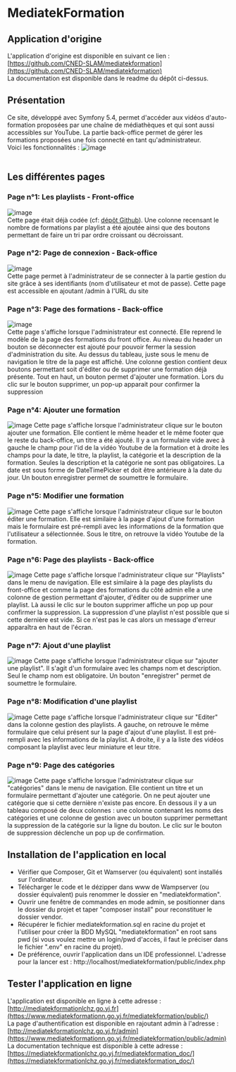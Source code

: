 # MediatekFormation
## Application d'origine
L'application d'origine est disponible en suivant ce lien : [https://github.com/CNED-SLAM/mediatekformation](https://github.com/CNED-SLAM/mediatekformation) <br>
La documentation est disponible dans le readme du dépôt ci-dessus.
<br>
## Présentation
Ce site, développé avec Symfony 5.4, permet d'accéder aux vidéos d'auto-formation proposées par une chaîne de médiathèques et qui sont aussi accessibles sur YouTube. La partie back-office permet de gérer les formations proposées une fois connecté en tant qu'administrateur.
<br>Voici les fonctionnalités :
![image]((https://github.com/Theo-L11/mediatekformation/assets/145274256/40160700-3e2d-4297-9cc1-bdc94141d059)
)<br>
<br>
## Les différentes pages
### Page n°1: Les playlists - Front-office
![image]((https://github.com/Theo-L11/mediatekformation/assets/145274256/c4e8108f-7149-4129-be9d-8b675d415e88)
)<br>
Cette page était déjà codée (cf: <a href="https://github.com/CNED-SLAM/mediatekformation">dépôt Github<a/>). Une colonne recensant le nombre de formations par playlist a été ajoutée ainsi que des boutons permettant de faire un tri par ordre croissant ou décroissant.<br>
### Page n°2: Page de connexion - Back-office
![image]((https://github.com/Theo-L11/mediatekformation/assets/145274256/f4993ad7-22a6-4f1b-a02f-b70b1d891974)
)<br>
Cette page permet à l'administrateur de se connecter à la partie gestion du site grâce à ses identifiants (nom d'utilisateur et mot de passe). Cette page est accessible en ajoutant /admin à l'URL du site<br>
### Page n°3: Page des formations - Back-office
![image]((https://github.com/Theo-L11/mediatekformation/assets/145274256/cfc73cd3-7664-4946-98e2-c89752a24500)
)<br>
Cette page s'affiche lorsque l'administrateur est connecté. Elle reprend le modèle de la page des formations du front office. Au niveau du header un bouton se déconnecter est ajouté pour pouvoir fermer la session
d'administration du site. Au dessus du tableau, juste sous le menu de navigation le titre de la page est affiché. Une colonne gestion contient deux boutons permettant soit d'éditer ou de supprimer une formation déjà présente. Tout en haut, un bouton permet d'ajouter une formation. Lors du clic sur le bouton supprimer, un pop-up apparait pour confirmer la suppression
### Page n°4: Ajouter une formation
![image]((https://github.com/Theo-L11/mediatekformation/assets/145274256/efc1afe7-c665-4e64-b154-5b2574a69743)
)
Cette page s'affiche lorsque l'administrateur clique sur le bouton ajouter une formation. Elle contient le même header et le même footer que le reste du back-office, un titre a été ajouté. Il y a un formulaire vide avec à gauche le champ pour l'id de la vidéo Youtube de la formation et à droite les champs pour la date, le titre, la playlist, la catégorie et la description de la formation. Seules la description et la catégorie ne sont pas obligatoires. La date est sous forme de DateTimePicker et doit être antérieure à la date du jour. Un bouton enregistrer permet de soumettre le formulaire.
### Page n°5: Modifier une formation
![image]((https://github.com/Theo-L11/mediatekformation/assets/145274256/0ae44141-5c5f-4494-9a2a-979382a13adc)
)
Cette page s'affiche lorsque l'administrateur clique sur le bouton éditer une formation. Elle est similaire à la page d'ajout d'une formation mais le formulaire est pré-rempli avec les informations de la formation que l'utilisateur a sélectionnée. Sous le titre, on retrouve la vidéo Youtube de la formation.
### Page n°6: Page des playlists - Back-office
![image]((https://github.com/Theo-L11/mediatekformation/assets/145274256/48aa991d-f7e4-407b-b951-465877f2c450)
)
Cette page s'affiche lorsque l'administrateur clique sur "Playlists" dans le menu de navigation. Elle est similaire à la page des playlists du front-office et comme la page des formations du côté admin elle a une colonne de gestion permettant d'ajouter, d'éditer ou de supprimer une playlist. Là aussi le clic sur le bouton supprimer affiche un pop up pour confirmer la suppression. La suppression d'une playlist n'est possible que si cette dernière est vide. Si ce n'est pas le cas alors un message d'erreur apparaîtra en haut de l'écran.
### Page n°7: Ajout d'une playlist
![image]((https://github.com/Theo-L11/mediatekformation/assets/145274256/23f42aa3-4565-4184-943a-6e5cf60652e8)
)
Cette page s'affiche lorsque l'administrateur clique sur "ajouter une playlist". Il s'agit d'un formulaire avec les champs nom et description. Seul le champ nom est obligatoire. Un bouton "enregistrer" permet de soumettre le formulaire.
### Page n°8: Modification d'une playlist
![image]((https://github.com/Theo-L11/mediatekformation/assets/145274256/2ef62d83-af94-42fa-8b72-37f187fb14b0)
)
Cette page s'affiche lorsque l'administrateur clique sur "Editer" dans la colonne gestion des playlists. A gauche, on retrouve le même formulaire que celui présent sur la page d'ajout d'une playlist. Il est pré-rempli avec les informations de la playlist. A droite, il y a la liste des vidéos composant la playlist avec leur miniature et leur titre.
### Page n°9: Page des catégories
![image]((https://github.com/Theo-L11/mediatekformation/assets/145274256/b757c81f-b678-4fb2-8634-5f1fe98d1dec)
)
Cette page s'affiche lorsque l'administrateur clique sur "catégories" dans le menu de navigation. Elle contient un titre et un formulaire permettant d'ajouter une catégorie. On ne peut ajouter une catégorie que si cette dernière n'existe pas encore. En dessous il y a un tableau composé de deux colonnes : une colonne contenant les noms des catégories et une colonne de gestion avec un bouton supprimer permettant la suppression de la catégorie sur la ligne du bouton. Le clic sur le bouton de suppression déclenche un pop up de confirmation.
## Installation de l'application en local
- Vérifier que Composer, Git et Wamserver (ou équivalent) sont installés sur l'ordinateur.
- Télécharger le code et le dézipper dans www de Wampserver (ou dossier équivalent) puis renommer le dossier en "mediatekformation".
- Ouvrir une fenêtre de commandes en mode admin, se positionner dans le dossier du projet et taper "composer install" pour reconstituer le dossier vendor.
- Récupérer le fichier mediatekformation.sql en racine du projet et l'utiliser pour créer la BDD MySQL "mediatekformation" en root sans pwd (si vous voulez mettre un login/pwd d'accès, il faut le préciser dans le fichier ".env" en racine du projet).
- De préférence, ouvrir l'application dans un IDE professionnel. L'adresse pour la lancer est : http://localhost/mediatekformation/public/index.php
## Tester l'application en ligne
L'application est disponible en ligne à cette adresse : [http://mediatekformationlchz.go.yj.fr](https://www.mediatekformationn.go.yj.fr/mediatekformation/public/) <br>
La page d'authentification est disponible en rajoutant admin à l'adresse : [http://mediatekformationlchz.go.yj.fr/admin](https://www.mediatekformationn.go.yj.fr/mediatekformation/public/admin) <br>
La documentation technique est disponible à cette adresse : [https://mediatekformationlchz.go.yj.fr/mediatekformation_doc/](https://mediatekformationlchz.go.yj.fr/mediatekformation_doc/)
